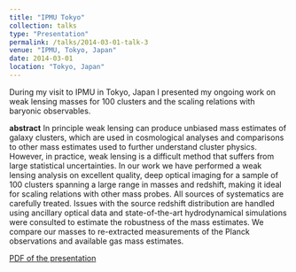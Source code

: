```yaml
---
title: "IPMU Tokyo"
collection: talks
type: "Presentation"
permalink: /talks/2014-03-01-talk-3
venue: "IPMU, Tokyo, Japan"
date: 2014-03-01
location: "Tokyo, Japan"
---
```


During my visit to IPMU in Tokyo, Japan I presented my ongoing work on weak lensing masses for 100 clusters and the 
scaling relations with baryonic observables. 


__abstract__
In principle weak lensing can produce unbiased mass estimates of galaxy clusters, which are used in cosmological analyses and comparisons to other mass estimates used to further understand cluster physics. However, in practice, weak lensing is a difficult method that suffers from large statistical uncertainties. In our work we have performed a weak lensing analysis on excellent quality, deep optical imaging for a sample of 100 clusters spanning a large range in masses and redshift, making it ideal for scaling relations with other mass probes. All sources of systematics are carefully treated. Issues with the source redshift distribution are handled using ancillary optical data and state-of-the-art hydrodynamical simulations were consulted to estimate the robustness of the mass estimates. We compare our masses to re-extracted measurements of the Planck observations and available gas mass estimates.


[PDF of the presentation]()

